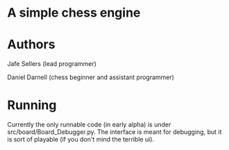 # A simple chess engine # 

# Authors #

Jafe Sellers (lead programmer)

Daniel Darnell (chess beginner and assistant programmer)

# Running #

Currently the only runnable code (in early alpha) is under
src/board/Board_Debugger.py. The interface is meant for debugging, but it is
sort of playable (if you don't mind the terrible ui).

